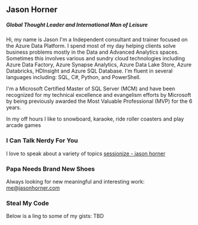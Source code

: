 ## Jason Horner

##### Global Thought Leader and International Man of Leisure

Hi, my name is Jason I'm a Independent consultant and trainer focused on the Azure Data Platform. I spend most of my day helping clients solve business problems mostly in the Data and Advanced Analytics spaces. Sometimes this involves various and sundry cloud technologies including Azure Data Factory, Azure Synapse Analytics, Azure Data Lake Store, Azure Databricks, HDInsight and Azure SQL Database. I'm fluent in several languages including: SQL, C#, Python, and PowerShell.

I'm a Microsoft Certified Master of SQL Server (MCM) and have been recognized for my technical excellence and evangelism efforts by Microsoft by being previously awarded the Most Valuable Professional (MVP) for the 6 years.

In my off hours I like to snowboard, karaoke, ride roller coasters and play arcade games


### I Can Talk Nerdy For You
I love to speak about a variety of topics 
[sessionize - jason horner](https://sessionize.com/jason-horner/)


### Papa Needs Brand New Shoes
Always looking for new meaningful and interesting work: 
[me@jasonhorner.com](mailto:me@jasonhorner.com)

### Steal My Code
Below is a ling to some of my gists: TBD

<!--
**jasonhorner/jasonhorner** is a ✨ _special_ ✨ repository because its `README.md` (this file) appears on your GitHub profile.

Here are some ideas to get you started:

- 🔭 I’m currently working on ...
- 🌱 I’m currently learning ...
- 👯 I’m looking to collaborate on ...
- 🤔 I’m looking for help with ...
- 💬 Ask me about ...
- 📫 How to reach me: ...
- 😄 Pronouns: ...
- ⚡ Fun fact: ...
-->
